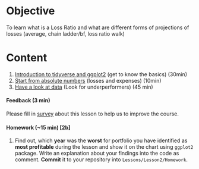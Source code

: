 # Objective
To learn what is a Loss Ratio and what are different forms of projections of losses (average, chain ladder/bf, loss ratio walk)

# Content
1) [Introduction to tidyverse and ggplot2](Support/About_tidyverse.md) (get to know the basics) (30min)
2) [Start from absolute numbers](Support/L2_losses_and_expenses.md) (losses and expenses) (10min)
3) [Have a look at data](Support/data_prep_exercise_KPI.md) (Look for underperformers) (45 min)

#### Feedback (3 min)

Please fill in [survey](https://forms.office.com/Pages/ResponsePage.aspx?id=unI2RwfNcUOirniLTGGEDmMCeqOOjBtIuObM18vXqrtUQjJMUFFZWERNNVlaOFI1RTRLWjZSTzlPUy4u) about this lesson to help us to improve the course.

#### Homework (~15 min) [2b]
1) Find out, which __year__ was the __worst__ for portfolio you have identified as __most profitable__ during the lesson and show it on the chart using `ggplot2` package. Write an explanation about your findings into the code as comment. __Commit__ it to your repository into `Lessons/Lesson2/Homework`.





